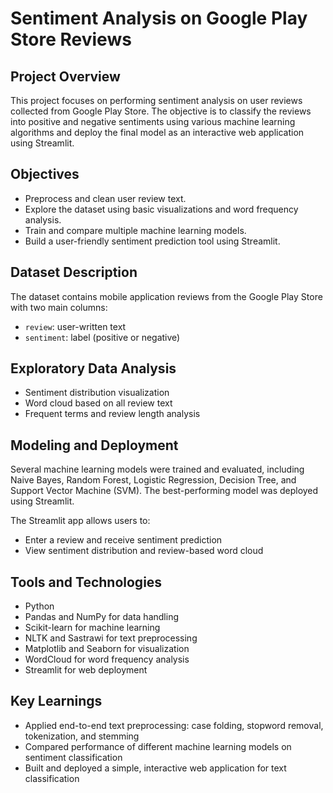 # Sentiment Analysis on Google Play Store Reviews

## Project Overview
This project focuses on performing sentiment analysis on user reviews collected from Google Play Store. The objective is to classify the reviews into positive and negative sentiments using various machine learning algorithms and deploy the final model as an interactive web application using Streamlit.

## Objectives
- Preprocess and clean user review text.
- Explore the dataset using basic visualizations and word frequency analysis.
- Train and compare multiple machine learning models.
- Build a user-friendly sentiment prediction tool using Streamlit.

## Dataset Description
The dataset contains mobile application reviews from the Google Play Store with two main columns:
- `review`: user-written text
- `sentiment`: label (positive or negative)

## Exploratory Data Analysis
- Sentiment distribution visualization
- Word cloud based on all review text
- Frequent terms and review length analysis

## Modeling and Deployment
Several machine learning models were trained and evaluated, including Naive Bayes, Random Forest, Logistic Regression, Decision Tree, and Support Vector Machine (SVM). The best-performing model was deployed using Streamlit.

The Streamlit app allows users to:
- Enter a review and receive sentiment prediction
- View sentiment distribution and review-based word cloud

## Tools and Technologies
- Python
- Pandas and NumPy for data handling
- Scikit-learn for machine learning
- NLTK and Sastrawi for text preprocessing
- Matplotlib and Seaborn for visualization
- WordCloud for word frequency analysis
- Streamlit for web deployment

## Key Learnings
- Applied end-to-end text preprocessing: case folding, stopword removal, tokenization, and stemming
- Compared performance of different machine learning models on sentiment classification
- Built and deployed a simple, interactive web application for text classification
